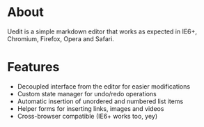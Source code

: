 # About

Uedit is a simple markdown editor that works as expected in IE6+, Chromium, Firefox, Opera and Safari.

# Features

  * Decoupled interface from the editor for easier modifications
  * Custom state manager for undo/redo operations
  * Automatic insertion of unordered and numbered list items
  * Helper forms for inserting links, images and videos
  * Cross-browser compatible (IE6+ works too, yey)
